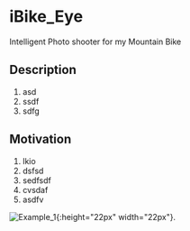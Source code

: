 # iBike_Eye
Intelligent Photo shooter for my Mountain Bike


## Description
1. asd
2. ssdf
3. sdfg

## Motivation
1. lkio
2. dsfsd
3. sedfsdf
4. cvsdaf
5. asdfv

![Example_1](https://user-images.githubusercontent.com/4199937/112039057-e2425600-8b43-11eb-88a6-3969b59ddf99.jpg){:height="22px" width="22px"}.

